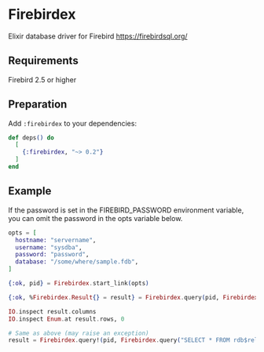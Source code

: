 # Firebirdex

Elixir database driver for Firebird https://firebirdsql.org/

## Requirements

Firebird 2.5 or higher

## Preparation

Add `:firebirdex` to your dependencies:

```elixir
def deps() do
  [
    {:firebirdex, "~> 0.2"}
  ]
end
```

## Example

If the password is set in the FIREBIRD_PASSWORD environment variable, you can omit the password in the opts variable below.

```elixir
opts = [
  hostname: "servername",
  username: "sysdba",
  password: "password",
  database: "/some/where/sample.fdb",
]

{:ok, pid} = Firebirdex.start_link(opts)

{:ok, %Firebirdex.Result{} = result} = Firebirdex.query(pid, Firebirdex.query("SELECT * FROM rdb$relations where rdb$system_flag = ?", [1]))

IO.inspect result.columns
IO.inspect Enum.at result.rows, 0

# Same as above (may raise an exception)
result = Firebirdex.query!(pid, Firebirdex.query("SELECT * FROM rdb$relations where rdb$system_flag = ?", [1]))
```


